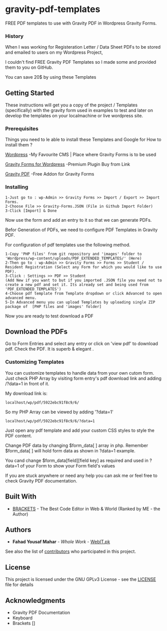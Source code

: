 # gravity-pdf-templates
FREE PDF templates to use with Gravity PDF in Wordpress Gravity Forms.

### History
When I was working for Registeration Letter / Data Sheet PDFs to be stored and emailed to users on my Wordpress Project,

I couldn't find FREE Gravity PDF Templates so I made some and provided them to you on GitHub.

You can save 20$ by using these Templates

## Getting Started
These instructions will get you a copy of the project / Templates (specifically) with the gravity form used in examples to test and later on develop the templates on your localmachine or live wordpress site.

### Prerequisites

Things you need to le able to install these Templates and Google for How to install them ?


[Wordpress](https://wordpress.og) -My Favourite CMS | Place where Gravity Forms is to be used

[Gravity Forms for Wordpress](http://www.gravityforms.com) -Premium Plugin Buy from Link

[Gravity PDF](https://gravitypdf.com) -Free Addon for Gravity Forms


### Installing

```
1-Just go to : wp-Admin >> Gravity Forms >> Import / Export >> Import Forms.
2-Choose File >> Gravity-Forms.JSON (File in Github Import Folder)
3-Click [Import] & Done
```

Now use the form and add an entry to it so that we can generate PDFs.

Befor Generation of PDFs, we need to configure PDF Templates in Gravity PDF.

For configuration of pdf templates use the following method.
```
1-Copy 'PHP files' from git repository and 'images' folder to 'Wordpress/wp-content/uploads/PDF_EXTENDED_TEMPLATES/' (Here)
2-Then go to : wp-Admin >> Gravity Forms >> Forms >> Student / Resident Registration (Select any Form for which you would like to use PDF).
3-Click : Settings >> PDF >> Student 
(Add New if you want to but if you imported .JSON file you need not to create a new pdf and set it. Its already set and being used from 'PDF_EXTENDED_TEMPLATES')
4-Choose pdf template from Template dropdown or click Advanced to open advanced menu.
5-In Advanced menu you can upload Templates by uploading single ZIP package of  [PHP files and 'images' folder]

```

Now you are ready to test download a PDF
## Download the PDFs

Go to Form Entries and select any entry or click on 'view pdf' to download pdf.
Check the PDF. It is superb & elegant .
### Customizing Templates

You can customize templates to handle data from your own cutom form.
Just check PHP Array by visiting form entry's pdf download link and adding /?data=1 in front of it.

My download link is:
```
localhost/wp/pdf/5922ebc91f8c9/6/
```
So my PHP Array can be viewed by adding '?data=1'
```
localhost/wp/pdf/5922ebc91f8c9/6/?data=1
```
Just open any pdf template and add your custom CSS styles to style the PDF content.

Change PDF data by changing $form_data[ ] array in php. 
Remember $form_data[ ] will hold form data as shown in ?data=1 example.

You cand change $form_data[field][field key] as required and used in ?data=1 of your Form to show your Form field's values

If you are stuck anywhere or need any help you can ask me or feel free to check Gravity PDF documentation.
## Built With

* [BRACKETS](http://www.brackets.io/) - The Best Code Editor in Web & World (Ranked by ME - the Author)

## Authors

* **Fahad Yousaf Mahar** - *Whole Work* - [WebIT.pk](https://webit.pk)

See also the list of [contributors](https://github.com/FahadYousafMahar/gravity-pdf-templates/graphs/contributors) who participated in this project.

## License

This project is licensed under the GNU GPLv3 License - see the [LICENSE](LICENSE) file for details

## Acknowledgments

* Gravity PDF Documentation
* Keyboard
* Brackets []
